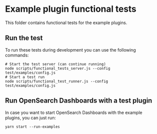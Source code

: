# Example plugin functional tests

This folder contains functional tests for the example plugins.

## Run the test

To run these tests during development you can use the following commands:

```
# Start the test server (can continue running)
node scripts/functional_tests_server.js --config test/examples/config.js
# Start a test run
node scripts/functional_test_runner.js --config test/examples/config.js
```

## Run OpenSearch Dashboards with a test plugin

In case you want to start OpenSearch Dashboards with the example plugins, you can just run:

```
yarn start --run-examples
```

